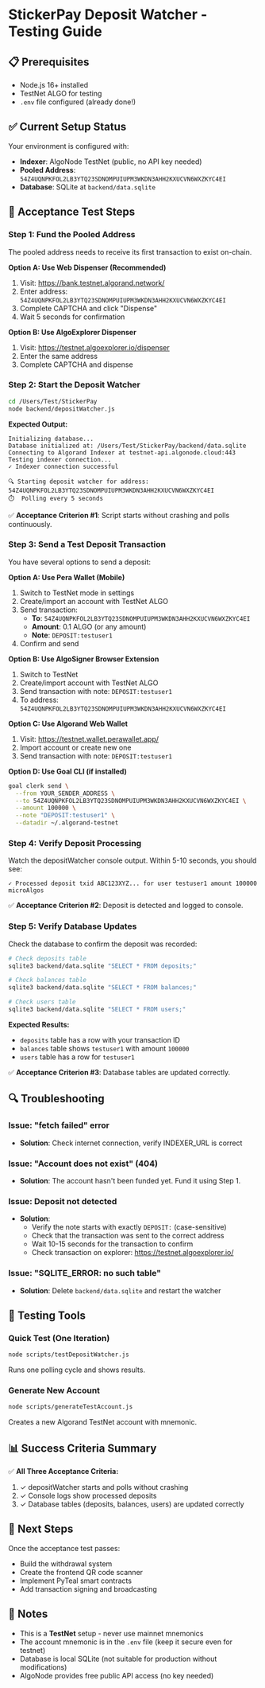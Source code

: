 # StickerPay Deposit Watcher - Testing Guide

## 📋 Prerequisites

- Node.js 16+ installed
- TestNet ALGO for testing
- `.env` file configured (already done!)

## ✅ Current Setup Status

Your environment is configured with:
- **Indexer**: AlgoNode TestNet (public, no API key needed)
- **Pooled Address**: `54Z4UQNPKFOL2LB3YTQ23SDNOMPUIUPM3WKDN3AHH2KXUCVN6WXZKYC4EI`
- **Database**: SQLite at `backend/data.sqlite`

## 🧪 Acceptance Test Steps

### Step 1: Fund the Pooled Address

The pooled address needs to receive its first transaction to exist on-chain.

**Option A: Use Web Dispenser (Recommended)**
1. Visit: https://bank.testnet.algorand.network/
2. Enter address: `54Z4UQNPKFOL2LB3YTQ23SDNOMPUIUPM3WKDN3AHH2KXUCVN6WXZKYC4EI`
3. Complete CAPTCHA and click "Dispense"
4. Wait 5 seconds for confirmation

**Option B: Use AlgoExplorer Dispenser**
1. Visit: https://testnet.algoexplorer.io/dispenser
2. Enter the same address
3. Complete CAPTCHA and dispense

### Step 2: Start the Deposit Watcher

```bash
cd /Users/Test/StickerPay
node backend/depositWatcher.js
```

**Expected Output:**
```
Initializing database...
Database initialized at: /Users/Test/StickerPay/backend/data.sqlite
Connecting to Algorand Indexer at testnet-api.algonode.cloud:443
Testing indexer connection...
✓ Indexer connection successful

🔍 Starting deposit watcher for address: 54Z4UQNPKFOL2LB3YTQ23SDNOMPUIUPM3WKDN3AHH2KXUCVN6WXZKYC4EI
⏱️  Polling every 5 seconds
```

✅ **Acceptance Criterion #1**: Script starts without crashing and polls continuously.

### Step 3: Send a Test Deposit Transaction

You have several options to send a deposit:

**Option A: Use Pera Wallet (Mobile)**
1. Switch to TestNet mode in settings
2. Create/import an account with TestNet ALGO
3. Send transaction:
   - **To**: `54Z4UQNPKFOL2LB3YTQ23SDNOMPUIUPM3WKDN3AHH2KXUCVN6WXZKYC4EI`
   - **Amount**: 0.1 ALGO (or any amount)
   - **Note**: `DEPOSIT:testuser1`
4. Confirm and send

**Option B: Use AlgoSigner Browser Extension**
1. Switch to TestNet
2. Create/import account with TestNet ALGO
3. Send transaction with note: `DEPOSIT:testuser1`
4. To address: `54Z4UQNPKFOL2LB3YTQ23SDNOMPUIUPM3WKDN3AHH2KXUCVN6WXZKYC4EI`

**Option C: Use Algorand Web Wallet**
1. Visit: https://testnet.wallet.perawallet.app/
2. Import account or create new one
3. Send transaction with note: `DEPOSIT:testuser1`

**Option D: Use Goal CLI (if installed)**
```bash
goal clerk send \
  --from YOUR_SENDER_ADDRESS \
  --to 54Z4UQNPKFOL2LB3YTQ23SDNOMPUIUPM3WKDN3AHH2KXUCVN6WXZKYC4EI \
  --amount 100000 \
  --note "DEPOSIT:testuser1" \
  --datadir ~/.algorand-testnet
```

### Step 4: Verify Deposit Processing

Watch the depositWatcher console output. Within 5-10 seconds, you should see:

```
✓ Processed deposit txid ABC123XYZ... for user testuser1 amount 100000 microAlgos
```

✅ **Acceptance Criterion #2**: Deposit is detected and logged to console.

### Step 5: Verify Database Updates

Check the database to confirm the deposit was recorded:

```bash
# Check deposits table
sqlite3 backend/data.sqlite "SELECT * FROM deposits;"

# Check balances table
sqlite3 backend/data.sqlite "SELECT * FROM balances;"

# Check users table
sqlite3 backend/data.sqlite "SELECT * FROM users;"
```

**Expected Results:**
- `deposits` table has a row with your transaction ID
- `balances` table shows `testuser1` with amount `100000`
- `users` table has a row for `testuser1`

✅ **Acceptance Criterion #3**: Database tables are updated correctly.

## 🔍 Troubleshooting

### Issue: "fetch failed" error
- **Solution**: Check internet connection, verify INDEXER_URL is correct

### Issue: "Account does not exist" (404)
- **Solution**: The account hasn't been funded yet. Fund it using Step 1.

### Issue: Deposit not detected
- **Solution**: 
  - Verify the note starts with exactly `DEPOSIT:` (case-sensitive)
  - Check that the transaction was sent to the correct address
  - Wait 10-15 seconds for the transaction to confirm
  - Check transaction on explorer: https://testnet.algoexplorer.io/

### Issue: "SQLITE_ERROR: no such table"
- **Solution**: Delete `backend/data.sqlite` and restart the watcher

## 🧪 Testing Tools

### Quick Test (One Iteration)
```bash
node scripts/testDepositWatcher.js
```
Runs one polling cycle and shows results.

### Generate New Account
```bash
node scripts/generateTestAccount.js
```
Creates a new Algorand TestNet account with mnemonic.

## 📊 Success Criteria Summary

✅ **All Three Acceptance Criteria:**
1. ✓ depositWatcher starts and polls without crashing
2. ✓ Console logs show processed deposits
3. ✓ Database tables (deposits, balances, users) are updated correctly

## 🎉 Next Steps

Once the acceptance test passes:
- Build the withdrawal system
- Create the frontend QR code scanner
- Implement PyTeal smart contracts
- Add transaction signing and broadcasting

## 📝 Notes

- This is a **TestNet** setup - never use mainnet mnemonics
- The account mnemonic is in the `.env` file (keep it secure even for testnet)
- Database is local SQLite (not suitable for production without modifications)
- AlgoNode provides free public API access (no key needed)

